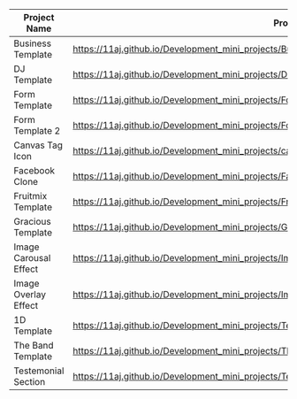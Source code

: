 | Project Name          | Project View Link |
| ----------------------| ------------------|
| Business Template     | https://11aj.github.io/Development_mini_projects/Business%20Template/index.html                           |
| DJ Template           | https://11aj.github.io/Development_mini_projects/DJ%20Template/index.html                                 |
| Form Template         | https://11aj.github.io/Development_mini_projects/Form%20Template/index.html                               |
| Form Template 2       | https://11aj.github.io/Development_mini_projects/Form%20Template%202/index.html                           |
| Canvas Tag Icon       | https://11aj.github.io/Development_mini_projects/canvas%20tag/index.html                                  |
| Facebook Clone        | https://11aj.github.io/Development_mini_projects/Facebook%20Clone/index.html                              |
| Fruitmix Template     | https://11aj.github.io/Development_mini_projects/Fruitmix%20Template/index.html                           |
| Gracious Template     | https://11aj.github.io/Development_mini_projects/Gracious/index.html                                      |
| Image Carousal Effect | https://11aj.github.io/Development_mini_projects/Image%20Carousel/ok.html                                 |
| Image Overlay Effect  | https://11aj.github.io/Development_mini_projects/Image%20Overlay%20effect/Image%20Overlay%20Effect.html   |
| 1D Template           | https://11aj.github.io/Development_mini_projects/Template%201D/index.html                                |
| The Band Template     | https://11aj.github.io/Development_mini_projects/The%20Band/The%20Band.html                              |
| Testemonial Section   | https://11aj.github.io/Development_mini_projects/Testemonial%20Section%20Via%20Grid/index.html           |
